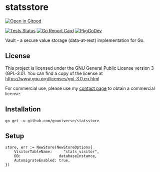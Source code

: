 # statsstore

<a href="https://gitpod.io/#https://github.com/gouniverse/statsstore" style="float:right:"><img src="https://gitpod.io/button/open-in-gitpod.svg" alt="Open in Gitpod" loading="lazy"></a>

[![Tests Status](https://github.com/gouniverse/statsstore/actions/workflows/test.yml/badge.svg?branch=main)](https://github.com/gouniverse/statsstore/actions/workflows/test.yml)
[![Go Report Card](https://goreportcard.com/badge/github.com/gouniverse/statsstore)](https://goreportcard.com/report/github.com/gouniverse/statsstore)
[![PkgGoDev](https://pkg.go.dev/badge/github.com/gouniverse/statsstore)](https://pkg.go.dev/github.com/gouniverse/statsstore)

Vault - a secure value storage (data-at-rest) implementation for Go.

## License

This project is licensed under the GNU General Public License version 3 (GPL-3.0). You can find a copy of the license at https://www.gnu.org/licenses/gpl-3.0.en.html

For commercial use, please use my [contact page](https://lesichkov.co.uk/contact) to obtain a commercial license.

## Installation
```
go get -u github.com/gouniverse/statsstore
```

## Setup

```golang
store, err := NewStore(NewStoreOptions{
	VisitorTableName:     "stats_visitor",
	DB:                 databaseInstance,
	AutomigrateEnabled: true,
})

```
